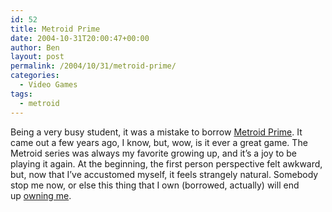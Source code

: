 ```yaml
---
id: 52
title: Metroid Prime
date: 2004-10-31T20:00:47+00:00
author: Ben
layout: post
permalink: /2004/10/31/metroid-prime/
categories:
  - Video Games
tags:
  - metroid
---
```

Being a very busy student, it was a mistake to borrow [Metroid Prime](http://www.metroid.com/prime/). It came out a few years ago, I know, but, wow, is it ever a great game. The Metroid series was always my favorite growing up, and it&#8217;s a joy to be playing it again. At the beginning, the first person perspective felt awkward, but, now that I&#8217;ve accustomed myself, it feels strangely natural. Somebody stop me now, or else this thing that I own (borrowed, actually) will end up [owning me](http://www.chuckpalahniuk.net/fcbook.php).